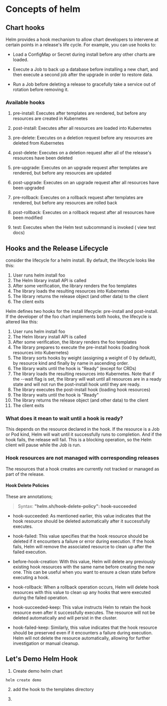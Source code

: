 # Concepts of helm  

## Chart hooks 

Helm provides a hook mechanism to allow chart developers to intervene at certain points in a release's life cycle. For example, you can use hooks to:

- Load a ConfigMap or Secret during install before any other charts are loaded.

- Execute a Job to back up a database before installing a new chart, and then execute a second job after the upgrade in order to restore data.

- Run a Job before deleting a release to gracefully take a service out of rotation before removing it.

### Available hooks 

1. pre-install: Executes after templates are rendered, but before any resources are created in Kubernetes

2. post-install: Executes after all resources are loaded into Kubernetes

3. pre-delete: Executes on a deletion request before any resources are deleted from Kubernetes

4. post-delete: 	Executes on a deletion request after all of the release's resources have been deleted

5. pre-upgrade: Executes on an upgrade request after templates are rendered, but before any resources are updated

6. post-upgrade: Executes on an upgrade request after all resources have been upgraded

7. pre-rollback: Executes on a rollback request after templates are rendered, but before any resources are rolled back

8. post-rollback: Executes on a rollback request after all resources have been modified

9. test: 	Executes when the Helm test subcommand is invoked ( view test docs)

## Hooks and the Release Lifecycle

consider the lifecycle for a helm install. By default, the lifecycle looks like this:

1. User runs helm install foo
2. The Helm library install API is called
3. After some verification, the library renders the foo templates
4. The library loads the resulting resources into Kubernetes
5. The library returns the release object (and other data) to the client
6. The client exits

Helm defines two hooks for the install lifecycle: pre-install and post-install. If the developer of the foo chart implements both hooks, the lifecycle is altered like this:

1. User runs helm install foo
2. The Helm library install API is called
3. After some verification, the library renders the foo templates
4. The library prepares to execute the pre-install hooks (loading hook resources into Kubernetes)
5. The library sorts hooks by weight (assigning a weight of 0 by default), by resource kind and finally by name in ascending order.
6. The library waits until the hook is "Ready" (except for CRDs)
7. The library loads the resulting resources into Kubernetes. Note that if the --wait flag is set, the library will wait until all resources are in a ready state and will not run the post-install hook until they are ready.
8. The library executes the post-install hook (loading hook resources)
9. The library waits until the hook is "Ready"
10. The library returns the release object (and other data) to the client
11. The client exits

### What does it mean to wait until a hook is ready?

This depends on the resource declared in the hook. If the resource is a Job or Pod kind, Helm will wait until it successfully runs to completion. And if the hook fails, the release will fail. This is a blocking operation, so the Helm client will pause while the Job is run.

### Hook resources are not managed with corresponding releases

The resources that a hook creates are currently not tracked or managed as part of the release. 

#### Hook Delete Policies

These are annotations; 
> Syntax: **"helm.sh/hook-delete-policy": hook-succeeded**

- hook-succeeded: As mentioned earlier, this value indicates that the hook resource should be deleted automatically after it successfully executes.

- hook-failed: This value specifies that the hook resource should be deleted if it encounters a failure or error during execution. If the hook fails, Helm will remove the associated resource to clean up after the failed execution.

- before-hook-creation: With this value, Helm will delete any previously existing hook resources with the same name before creating the new one. This can be useful when you want to ensure a clean state before executing a hook.

- hook-rollback: When a rollback operation occurs, Helm will delete hook resources with this value to clean up any hooks that were executed during the failed operation.

- hook-succeeded-keep: This value instructs Helm to retain the hook resource even after it successfully executes. The resource will not be deleted automatically and will persist in the cluster.

- hook-failed-keep: Similarly, this value indicates that the hook resource should be preserved even if it encounters a failure during execution. Helm will not delete the resource automatically, allowing for further investigation or manual cleanup.

## Let's Demo Helm Hook 

1. Create demo helm chart
```
helm create demo
```

2. add the hook to the templates directory 

3. 